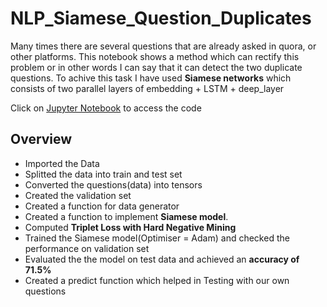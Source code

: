 # NLP_Siamese_Question_Duplicates

Many times there are several questions that are already asked in quora, or other platforms. This notebook shows a method which can rectify this problem or in other words I can say that it can detect the two duplicate questions. To achive this task I have used <strong>Siamese networks</strong> which consists of two parallel layers of embedding + LSTM + deep_layer

Click on [Jupyter Notebook](https://github.com/aprasad13/NLP_Siamese_Question_Duplicates/blob/master/Siamese_Model_Question_Duplicates.ipynb) to access the code

## Overview

- Imported the Data
- Splitted the data into train and test set
- Converted the questions(data) into tensors
- Created the validation set
- Created a function for data generator
- Created a function to implement <strong>Siamese model</strong>.
- Computed <strong>Triplet Loss with Hard Negative Mining</strong>
- Trained the Siamese model(Optimiser = Adam) and checked the performance on validation set 
- Evaluated the the model on test data and achieved an <strong>accuracy of 71.5%</strong>
- Created a predict function which helped in Testing with our own questions
